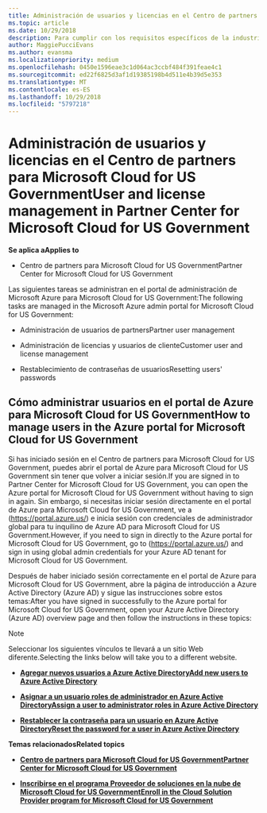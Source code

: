 ```yaml
---
title: Administración de usuarios y licencias en el Centro de partners para Microsoft Cloud for US Government | Centro de partners para Microsoft Cloud for US Government
ms.topic: article
ms.date: 10/29/2018
description: Para cumplir con los requisitos específicos de la industria, regionales y nacionales que rigen la recopilación y el uso de datos de personas físicas, en el Centro de partners de Microsoft Cloud for US Government no están disponibles las funcionalidades de administración de usuarios. En su lugar, agrega y administra los usuarios en el portal de Azure para Microsoft Cloud for US Government.
author: MaggiePucciEvans
ms.author: evansma
ms.localizationpriority: medium
ms.openlocfilehash: 0450e1596eae3c1d064ac3ccbf484f391feae4c1
ms.sourcegitcommit: ed22f6825d3af1d19385198b4d511e4b39d5e353
ms.translationtype: MT
ms.contentlocale: es-ES
ms.lasthandoff: 10/29/2018
ms.locfileid: "5797218"
---
```

# <a name="user-and-license-management-in-partner-center-for-microsoft-cloud-for-us-government"></a><span data-ttu-id="585f0-104">Administración de usuarios y licencias en el Centro de partners para Microsoft Cloud for US Government</span><span class="sxs-lookup"><span data-stu-id="585f0-104">User and license management in Partner Center for Microsoft Cloud for US Government</span></span>

**<span data-ttu-id="585f0-105">Se aplica a</span><span class="sxs-lookup"><span data-stu-id="585f0-105">Applies to</span></span>**

-  <span data-ttu-id="585f0-106">Centro de partners para Microsoft Cloud for US Government</span><span class="sxs-lookup"><span data-stu-id="585f0-106">Partner Center for Microsoft Cloud for US Government</span></span>

<span data-ttu-id="585f0-107">Las siguientes tareas se administran en el portal de administración de Microsoft Azure para Microsoft Cloud for US Government:</span><span class="sxs-lookup"><span data-stu-id="585f0-107">The following tasks are managed in the Microsoft Azure admin portal for Microsoft Cloud for US Government:</span></span>

- <span data-ttu-id="585f0-108">Administración de usuarios de partners</span><span class="sxs-lookup"><span data-stu-id="585f0-108">Partner user management</span></span>

- <span data-ttu-id="585f0-109">Administración de licencias y usuarios de cliente</span><span class="sxs-lookup"><span data-stu-id="585f0-109">Customer user and license management</span></span>

- <span data-ttu-id="585f0-110">Restablecimiento de contraseñas de usuarios</span><span class="sxs-lookup"><span data-stu-id="585f0-110">Resetting users' passwords</span></span>


## <a name="how-to-manage-users-in-the-azure-portal-for-microsoft-cloud-for-us-government"></a><span data-ttu-id="585f0-111">Cómo administrar usuarios en el portal de Azure para Microsoft Cloud for US Government</span><span class="sxs-lookup"><span data-stu-id="585f0-111">How to manage users in the Azure portal for Microsoft Cloud for US Government</span></span>

<span data-ttu-id="585f0-112">Si has iniciado sesión en el Centro de partners para Microsoft Cloud for US Government, puedes abrir el portal de Azure para Microsoft Cloud for US Government sin tener que volver a iniciar sesión.</span><span class="sxs-lookup"><span data-stu-id="585f0-112">If you are signed in to Partner Center for Microsoft Cloud for US Government, you can open the Azure portal for Microsoft Cloud for US Government without having to sign in again.</span></span> <span data-ttu-id="585f0-113">Sin embargo, si necesitas iniciar sesión directamente en el portal de Azure para Microsoft Cloud for US Government, ve a (https://portal.azure.us/) e inicia sesión con credenciales de administrador global para tu inquilino de Azure AD para Microsoft Cloud for US Government.</span><span class="sxs-lookup"><span data-stu-id="585f0-113">However, if you need to sign in directly to the Azure portal for Microsoft Cloud for US Government, go to (https://portal.azure.us/) and sign in using global admin credentials for your Azure AD tenant for Microsoft Cloud for US Government.</span></span>

<span data-ttu-id="585f0-114">Después de haber iniciado sesión correctamente en el portal de Azure para Microsoft Cloud for US Government, abre la página de introducción a Azure Active Directory (Azure AD) y sigue las instrucciones sobre estos temas:</span><span class="sxs-lookup"><span data-stu-id="585f0-114">After you have signed in successfully to the Azure portal for Microsoft Cloud for US Government, open your Azure Active Directory (Azure AD) overview page and then follow the instructions in these topics:</span></span>

> [!NOTE]  
> <span data-ttu-id="585f0-115">Seleccionar los siguientes vínculos te llevará a un sitio Web diferente.</span><span class="sxs-lookup"><span data-stu-id="585f0-115">Selecting the links below will take you to a different website.</span></span> 

-  [**<span data-ttu-id="585f0-116">Agregar nuevos usuarios a Azure Active Directory</span><span class="sxs-lookup"><span data-stu-id="585f0-116">Add new users to Azure Active Directory</span></span>**](https://docs.microsoft.com/azure/active-directory/active-directory-users-create-azure-portal)

-  [**<span data-ttu-id="585f0-117">Asignar a un usuario roles de administrador en Azure Active Directory</span><span class="sxs-lookup"><span data-stu-id="585f0-117">Assign a user to administrator roles in Azure Active Directory</span></span>**](https://docs.microsoft.com/azure/active-directory/active-directory-users-assign-role-azure-portal)

-  [**<span data-ttu-id="585f0-118">Restablecer la contraseña para un usuario en Azure Active Directory</span><span class="sxs-lookup"><span data-stu-id="585f0-118">Reset the password for a user in Azure Active Directory</span></span>**](https://docs.microsoft.com/azure/active-directory/active-directory-users-reset-password-azure-portal)

**<span data-ttu-id="585f0-119">Temas relacionados</span><span class="sxs-lookup"><span data-stu-id="585f0-119">Related topics</span></span>**

-  [**<span data-ttu-id="585f0-120">Centro de partners para Microsoft Cloud for US Government</span><span class="sxs-lookup"><span data-stu-id="585f0-120">Partner Center for Microsoft Cloud for US Government</span></span>**](partner-center-for-microsoft-us-govt-cloud.md)

-  [**<span data-ttu-id="585f0-121">Inscribirse en el programa Proveedor de soluciones en la nube de Microsoft Cloud for US Government</span><span class="sxs-lookup"><span data-stu-id="585f0-121">Enroll in the Cloud Solution Provider program for Microsoft Cloud for US Government</span></span>**](enroll-in-csp-for-microsoft-us-govt-cloud.md)
